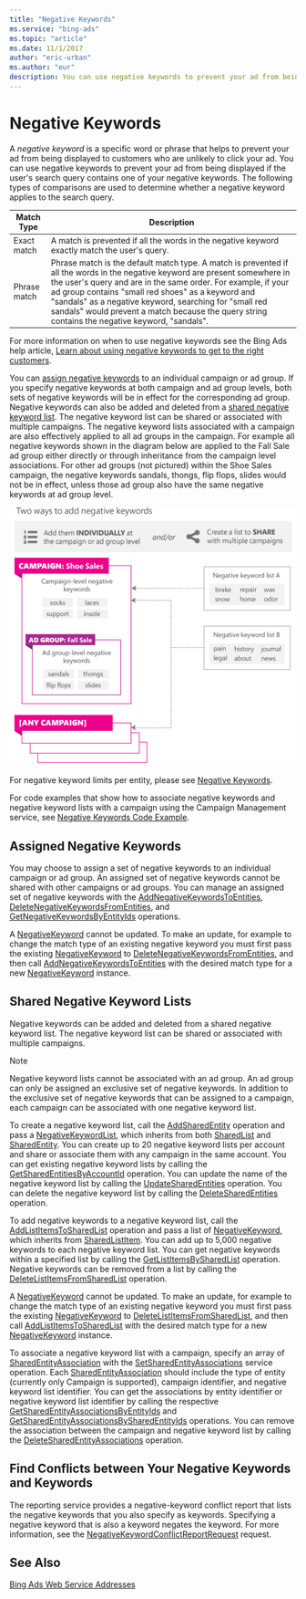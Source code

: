 ```yaml
---
title: "Negative Keywords"
ms.service: "bing-ads"
ms.topic: "article"
ms.date: 11/1/2017
author: "eric-urban"
ms.author: "eur"
description: You can use negative keywords to prevent your ad from being displayed if the user's search query contains one of your negative keywords.
---
```

# Negative Keywords
A *negative keyword* is a specific word or phrase that helps to prevent your ad from being displayed to customers who are unlikely to click your ad. You can use negative keywords to prevent your ad from being displayed if the user's search query contains one of your negative keywords. The following types of comparisons are used to determine whether a negative keyword applies to the search query.

|Match Type|Description|
|--------------|---------------|
|Exact match|A match is prevented if all the words in the negative keyword exactly match the user's query.|
|Phrase match|Phrase match is the default match type. A match is prevented if all the words in the negative keyword are present somewhere in the user's query and are in the same order. For example, if your ad group contains "small red shoes" as a keyword and "sandals" as a negative keyword, searching for "small red sandals" would prevent a match because the query string contains the negative keyword, "sandals".|
For more information on when to use negative keywords see the Bing Ads help article, [Learn about using negative keywords to get to the right customers](http://help.bingads.microsoft.com/apex/index/3/en-us/51014).

You can [assign negative keywords](#assignednegativekeywords) to an individual campaign or ad group. If you specify negative keywords at both campaign and ad group levels, both sets of negative keywords will be in effect for the corresponding ad group. Negative keywords can also be added and deleted from a [shared negative keyword list](#sharednegativekeywordlists). The negative keyword list can be shared or associated with multiple campaigns. The negative keyword lists associated with a campaign are also effectively applied to all ad groups in the campaign. For example all negative keywords shown in the diagram below are applied to the Fall Sale ad group either directly or through inheritance from the campaign level associations. For other ad groups (not pictured) within the Shoe Sales campaign, the negative keywords sandals, thongs, flip flops, slides would not be in effect, unless those ad group also have the same negative keywords at ad group level.

![Two ways to add negative keywords](../guides/media/negative-keywords-structured.png "Two ways to add negative keywords")

For negative keyword limits per entity, please see [Negative Keywords](../guides/entity-hierarchy-limits.md#negativekeywords).

For code examples that show how to associate negative keywords and negative keyword lists with a campaign using the Campaign Management service, see [Negative Keywords Code Example](../guides/code-example-negative-keywords.md).

## <a name="assignednegativekeywords"></a>Assigned Negative Keywords
You may choose to assign a set of negative keywords to an individual campaign or ad group. An assigned set of negative keywords cannot be shared with other campaigns or ad groups. You can manage an assigned set of negative keywords with the [AddNegativeKeywordsToEntities](~/campaign-management-service/addnegativekeywordstoentities.md), [DeleteNegativeKeywordsFromEntities](~/campaign-management-service/deletenegativekeywordsfromentities.md), and [GetNegativeKeywordsByEntityIds](~/campaign-management-service/getnegativekeywordsbyentityids.md) operations.

A [NegativeKeyword](~/campaign-management-service/negativekeyword.md) cannot be updated. To make an update, for example to change the match type of an existing negative keyword you must first pass the existing [NegativeKeyword](~/campaign-management-service/negativekeyword.md) to [DeleteNegativeKeywordsFromEntities](~/campaign-management-service/deletenegativekeywordsfromentities.md), and then call [AddNegativeKeywordsToEntities](~/campaign-management-service/addnegativekeywordstoentities.md) with the desired match type for a new [NegativeKeyword](~/campaign-management-service/negativekeyword.md) instance.

## <a name="sharednegativekeywordlists"></a>Shared Negative Keyword Lists
Negative keywords can be added and deleted from a shared negative keyword list. The negative keyword list can be shared or associated with multiple campaigns.

> [!NOTE]
> Negative keyword lists cannot be associated with an ad group. An ad group can only be assigned an exclusive set of negative keywords. In addition to the exclusive set of negative keywords that can be assigned to a campaign, each campaign can be associated with one negative keyword list.

To create a negative keyword list, call the [AddSharedEntity](~/campaign-management-service/addsharedentity.md) operation and pass a [NegativeKeywordList](~/campaign-management-service/negativekeywordlist.md), which inherits from both [SharedList](~/campaign-management-service/sharedlist.md) and [SharedEntity](~/campaign-management-service/sharedentity.md). You can create up to 20 negative keyword lists per account and share or associate them with any campaign in the same account. You can get existing negative keyword lists by calling the [GetSharedEntitiesByAccountId](~/campaign-management-service/getsharedentitiesbyaccountid.md) operation. You can update the name of the negative keyword list by calling the [UpdateSharedEntities](~/campaign-management-service/updatesharedentities.md) operation. You can delete the negative keyword list by calling the [DeleteSharedEntities](~/campaign-management-service/deletesharedentities.md) operation.

To add negative keywords to a negative keyword list, call the [AddListItemsToSharedList](~/campaign-management-service/addlistitemstosharedlist.md) operation and pass a list of [NegativeKeyword](~/campaign-management-service/negativekeyword.md), which inherits from [SharedListItem](~/campaign-management-service/sharedlistitem.md). You can add up to 5,000 negative keywords to each negative keyword list. You can get negative keywords within a specified list by calling the [GetListItemsBySharedList](~/campaign-management-service/getlistitemsbysharedlist.md) operation. Negative keywords can be removed from a list by calling the [DeleteListItemsFromSharedList](~/campaign-management-service/deletelistitemsfromsharedlist.md) operation.

A [NegativeKeyword](~/campaign-management-service/negativekeyword.md) cannot be updated. To make an update, for example to change the match type of an existing negative keyword you must first pass the existing [NegativeKeyword](~/campaign-management-service/negativekeyword.md) to [DeleteListItemsFromSharedList](~/campaign-management-service/deletelistitemsfromsharedlist.md), and then call [AddListItemsToSharedList](~/campaign-management-service/addlistitemstosharedlist.md) with the desired match type for a new [NegativeKeyword](~/campaign-management-service/negativekeyword.md) instance.

To associate a negative keyword list with a campaign, specify an array of [SharedEntityAssociation](~/campaign-management-service/sharedentityassociation.md) with the [SetSharedEntityAssociations](~/campaign-management-service/setsharedentityassociations.md) service operation. Each [SharedEntityAssociation](~/campaign-management-service/sharedentityassociation.md) should include the type of entity (currently only Campaign is supported), campaign identifier, and negative keyword list identifier. You can get the associations by entity identifier or negative keyword list identifier by calling the respective [GetSharedEntityAssociationsByEntityIds](~/campaign-management-service/getsharedentityassociationsbyentityids.md) and [GetSharedEntityAssociationsBySharedEntityIds](~/campaign-management-service/getsharedentityassociationsbysharedentityids.md) operations. You can remove the association between the campaign and negative keyword list by calling the [DeleteSharedEntityAssociations](~/campaign-management-service/deletesharedentityassociations.md) operation.

## Find Conflicts between Your Negative Keywords and Keywords
The reporting service provides a negative-keyword conflict report that lists the negative keywords that you also specify as keywords. Specifying a negative keyword that is also a keyword negates the keyword. For more information, see the [NegativeKeywordConflictReportRequest](~/reporting-service/negativekeywordconflictreportrequest.md) request.

## See Also
[Bing Ads Web Service Addresses](../guides/web-service-addresses.md)

